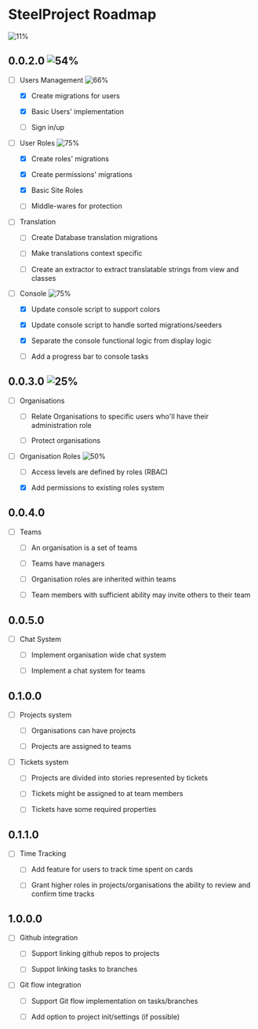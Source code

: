 
# SteelProject  Roadmap  

![11%](https://progress-bar.dev/11/?width=500&title=Project%20Completion)

##  0.0.2.0   ![54%](https://progress-bar.dev/54/?width=250&title=Progress) 

- [ ] Users Management   ![66%](https://progress-bar.dev/66/?width=250&title=Progress) 

	- [x] Create migrations for users

	- [x] Basic Users' implementation

	- [ ] Sign in/up   

- [ ] User Roles ![75%](https://progress-bar.dev/75/?width=250&title=Progress) 

	- [x] Create roles' migrations

	- [x] Create permissions' migrations

	- [x] Basic Site Roles

	- [ ] Middle-wares for protection  

- [ ] Translation  

	- [ ] Create Database translation migrations  

	- [ ] Make translations context specific   

	- [ ] Create an extractor to extract translatable strings from view and classes  

- [ ] Console ![75%](https://progress-bar.dev/75/?width=250&title=Progress) 

	- [x] Update console script to support colors  

	- [x] Update console script to handle sorted migrations/seeders 

	- [x] Separate the console functional logic from display logic 

	- [ ] Add a progress bar to console tasks  

##  0.0.3.0 ![25%](https://progress-bar.dev/25/?width=250&title=Progress) 

- [ ] Organisations   

	- [ ] Relate Organisations to specific users who'll have their administration role   

	- [ ] Protect organisations   

- [ ] Organisation Roles ![50%](https://progress-bar.dev/50/?width=250&title=Progress)

	- [ ] Access levels are defined by roles  (RBAC)  

	- [x] Add permissions to existing roles system  

##  0.0.4.0   

- [ ] Teams   

	- [ ] An organisation is a set of teams   

	- [ ] Teams have managers   

	- [ ] Organisation roles are inherited within teams   

	- [ ] Team members with sufficient ability may invite others to their team   

##  0.0.5.0   

- [ ] Chat System   

	- [ ] Implement organisation wide chat system   

	- [ ] Implement a chat system for teams  

##  0.1.0.0   

- [ ] Projects system   

	- [ ] Organisations can have projects   

	- [ ] Projects are assigned to teams   

- [ ] Tickets system   

	- [ ] Projects are divided into stories represented by tickets   

	- [ ] Tickets might be assigned to at team members   

	- [ ] Tickets have some required properties  

## 0.1.1.0  

- [ ] Time Tracking  

	- [ ] Add feature for users to track time spent on cards  

	- [ ] Grant higher roles in projects/organisations the ability to review and confirm time tracks  

## 1.0.0.0  

- [ ] Github integration   

	- [ ] Support linking github repos to projects   

	- [ ] Suppot linking tasks to branches   

- [ ] Git flow integration   

	- [ ] Support Git flow implementation on tasks/branches   

	- [ ] Add option to project init/settings (if possible)   
